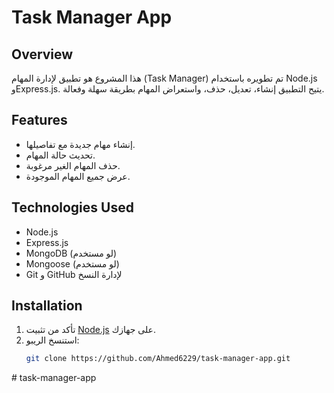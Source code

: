 # Task Manager App

## Overview
هذا المشروع هو تطبيق لإدارة المهام (Task Manager) تم تطويره باستخدام Node.js وExpress.js. يتيح التطبيق إنشاء، تعديل، حذف، واستعراض المهام بطريقة سهلة وفعالة.

## Features
- إنشاء مهام جديدة مع تفاصيلها.
- تحديث حالة المهام.
- حذف المهام الغير مرغوبة.
- عرض جميع المهام الموجودة.

## Technologies Used
- Node.js
- Express.js
- MongoDB (لو مستخدم)
- Mongoose (لو مستخدم)
- Git و GitHub لإدارة النسخ

## Installation
1. تأكد من تثبيت [Node.js](https://nodejs.org/) على جهازك.
2. استنسخ الريبو:
   ```bash
   git clone https://github.com/Ahmed6229/task-manager-app.git
#   t a s k - m a n a g e r - a p p  
 